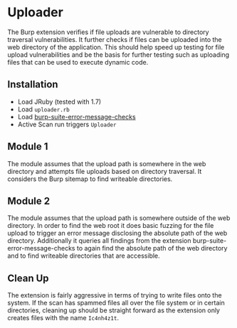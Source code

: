 # Uploader

The Burp extension verifies if file uploads are vulnerable to directory traversal vulnerabilities. It further checks if  files can be uploaded into the web directory of the application. This should help speed up testing for file upload vulnerabilities and be the basis for further testing such as uploading files that can be used to execute dynamic code. 

## Installation 
* Load JRuby (tested with 1.7) 
* Load `uploader.rb`
* Load [burp-suite-error-message-checks](https://github.com/augustd/burp-suite-error-message-checks)
* Active Scan run triggers `Uploader`

## Module 1 
The module assumes that the upload path is somewhere in the web directory and attempts file uploads based on directory traversal. It considers the Burp sitemap to find writeable directories.  

## Module 2 
The module assumes that the upload path is somewhere outside of the web directory. In order to find the web root it does basic fuzzing for the file upload to trigger an error message disclosing the absolute path of the web directory. Additionally it queries all findings from the extension burp-suite-error-message-checks to again find the absolute path of the web directory and to find writeable directories that are accessible. 

## Clean Up
The extension is fairly aggressive in terms of trying to write files onto the system. If the scan has spammed files all over the file system or in certain directories, cleaning up should be straight forward as the extension only creates files with the name `Ic4nh4z1t`.
